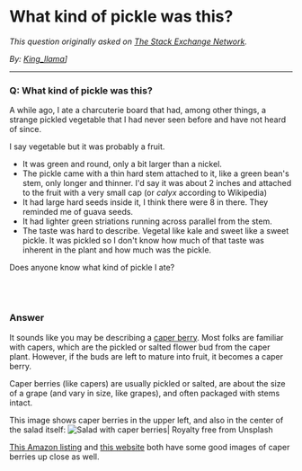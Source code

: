# What kind of pickle was this?

_This question originally asked on [The Stack Exchange Network](https://dba.stackexchange.com/q/117479)._

_By: [King_llama](https://dba.stackexchange.com/u/66923)]_
<br><hr>
### Q: What kind of pickle was this?
<p>A while ago, I ate a charcuterie board that had, among other things, a strange pickled vegetable that I had never seen before and have not heard of since.</p>
<p>I say vegetable but it was probably a fruit.</p>
<ul>
<li>It was green and round, only a bit larger than a nickel.</li>
<li>The pickle came with a thin hard stem attached to it, like a green bean's stem, only longer and thinner. I'd say it was about 2 inches and attached to the fruit with a very small cap (or <em>calyx</em> according to Wikipedia)</li>
<li>It had large hard seeds inside it, I think there were 8 in there. They reminded me of guava seeds.</li>
<li>It had lighter green striations running across parallel from the stem.</li>
<li>The taste was hard to describe. Vegetal like kale and sweet like a sweet pickle. It was pickled so I don't know how much of that taste was inherent in the plant and how much was the pickle.</li>
</ul>
<p>Does anyone know what kind of pickle I ate?</p>

<br><br>
### Answer 
<p>It sounds like you may be describing a <a href="https://tastessence.com/what-are-caper-berries" rel="noreferrer">caper berry</a>. Most folks are familiar with capers, which are the pickled or salted flower bud from the caper plant. However, if the buds are left to mature into fruit, it becomes a caper berry.</p>
<p>Caper berries (like capers) are usually pickled or salted, are about the size of a grape (and vary in size, like grapes), and often packaged with stems intact.</p>
<p>This image shows caper berries in the upper left, and also in the center of the salad itself:
<img src="https://images.unsplash.com/photo-1618449233264-95366c6f5048?ixid=MnwxMjA3fDB8MHxwaG90by1wYWdlfHx8fGVufDB8fHx8&amp;ixlib=rb-1.2.1&amp;auto=format&amp;fit=crop&amp;w=1287&amp;q=80" alt="Salad with caper berries| Royalty free from Unsplash" /></p>
<p><a href="https://rads.stackoverflow.com/amzn/click/com/B07MZWRH87" rel="noreferrer" rel="nofollow noreferrer">This Amazon listing</a> and <a href="https://www.superfoodly.com/capers-vs-caper-berries-difference-and-benefits/#What_do_they_taste_like" rel="noreferrer">this website</a> both have some good images of caper berries up close as well.</p>

